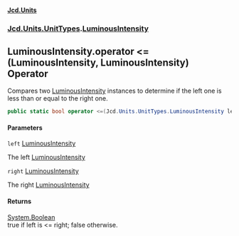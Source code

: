 #### [Jcd.Units](index.md 'index')
### [Jcd.Units.UnitTypes](Jcd.Units.UnitTypes.md 'Jcd.Units.UnitTypes').[LuminousIntensity](Jcd.Units.UnitTypes.LuminousIntensity.md 'Jcd.Units.UnitTypes.LuminousIntensity')

## LuminousIntensity.operator <=(LuminousIntensity, LuminousIntensity) Operator

Compares two [LuminousIntensity](Jcd.Units.UnitTypes.LuminousIntensity.md 'Jcd.Units.UnitTypes.LuminousIntensity') instances to determine if the left one is less than or equal to the right one.

```csharp
public static bool operator <=(Jcd.Units.UnitTypes.LuminousIntensity left, Jcd.Units.UnitTypes.LuminousIntensity right);
```
#### Parameters

<a name='Jcd.Units.UnitTypes.LuminousIntensity.op_LessThanOrEqual(Jcd.Units.UnitTypes.LuminousIntensity,Jcd.Units.UnitTypes.LuminousIntensity).left'></a>

`left` [LuminousIntensity](Jcd.Units.UnitTypes.LuminousIntensity.md 'Jcd.Units.UnitTypes.LuminousIntensity')

The left [LuminousIntensity](Jcd.Units.UnitTypes.LuminousIntensity.md 'Jcd.Units.UnitTypes.LuminousIntensity')

<a name='Jcd.Units.UnitTypes.LuminousIntensity.op_LessThanOrEqual(Jcd.Units.UnitTypes.LuminousIntensity,Jcd.Units.UnitTypes.LuminousIntensity).right'></a>

`right` [LuminousIntensity](Jcd.Units.UnitTypes.LuminousIntensity.md 'Jcd.Units.UnitTypes.LuminousIntensity')

The right [LuminousIntensity](Jcd.Units.UnitTypes.LuminousIntensity.md 'Jcd.Units.UnitTypes.LuminousIntensity')

#### Returns
[System.Boolean](https://docs.microsoft.com/en-us/dotnet/api/System.Boolean 'System.Boolean')  
true if left is <= right; false otherwise.